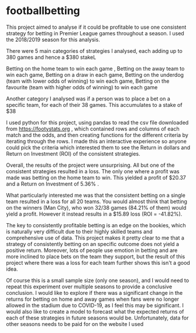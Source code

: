 # footballbetting

This project aimed to analyse if it could be profitable to use one consistent strategy for betting in Premier League games throughout a season. I used the 2018/2019 season for this analysis.

There were 5 main categories of strategies I analysed, each adding up to 380 games and hence a $380 stakeL

Betting on the home team to win each game , Betting on the away team to win each game, Betting on a draw in each game, Betting on the underdog (team with lower odds of winning) to win each game, Betting on the favourite (team with higher odds of winning) to win each game

Another category I analysed was if a person was to place a bet on a specific team, for each of their 38 games. This accumulates to a stake of $38


I used python for this project, using pandas to read the csv file downloaded from https://footystats.org , which contained rows and columns of each match and the odds, and then creating functions for the different criteria by iterating through the rows. I made this an interactive experience so anyone could pick the criteria which interested them to see the Return in dollars and Return on Investment (ROI) of the consistent strategies.


Overall, the results of the project were unsurprising. All but one of the consistent strategies resulted in a loss. The only one where a profit was made was betting on the home team to win. This yielded a profit of $20.37 and a Return on Investment of 5.36% . 

What particularly interested me was that the consistent betting on a single team resulted in a loss for all 20 teams. You would almost think that betting on the winners (Man City), who won 32/38 games (84.21% of them) would yield a profit. However it instead results in a $15.89 loss (ROI = -41.82%).


The key to consistently profitable betting is an edge on the bookies, which is naturally very difficult due to their highly skilled teams and comprehensive use of data. This project makes it pretty clear to me that a strategy of consistently betting on an specific outcome does not yield a positive return. Moreover, lots of people use emotion in betting and are more inclined to place bets on the team they support, but the result of this project where there was a loss for each team further shows this isn't a good idea. 

Of course this is a small sample size (only one season), and I would need to repeat this experiment over multiple seasons to provide a conclusive conclusion. I would like to explore if there was a significant change in the returns for betting on home and away games when fans were no longer allowed in the stadium due to COVID-19, as I feel this may be significant. I would also like to create a model to forecast what the expected returns of each of these strategies in future seasons would be. Unfortunately, data for other seasons needs to be paid for on the website I used


